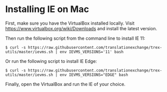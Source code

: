 # Installing IE on Mac

First, make sure you have the VirtualBox installed locally. Visit https://www.virtualbox.org/wiki/Downloads and install the latest version.

Then run the following script from the command line to install IE 11:

    $ curl -s https://raw.githubusercontent.com/translationexchange/trex-utils/master/ievms.sh | env IEVMS_VERSIONS='11' bash 
  
Or run the following script to install IE Edge:

    $ curl -s https://raw.githubusercontent.com/translationexchange/trex-utils/master/ievms.sh | env IEVMS_VERSIONS="EDGE" bash 
  
Finally, open the VirtualBox and run the IE of your choice.

